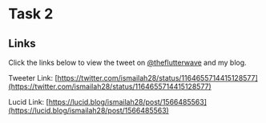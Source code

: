 # Task 2

## Links
Click the links below to view the tweet on [@theflutterwave](https://www.twitter.com/theflutterwave) and my blog.

Tweeter Link: [https://twitter.com/ismailah28/status/1164655714415128577](https://twitter.com/ismailah28/status/1164655714415128577)

Lucid Link: [https://lucid.blog/ismailah28/post/1566485563](https://lucid.blog/ismailah28/post/1566485563)